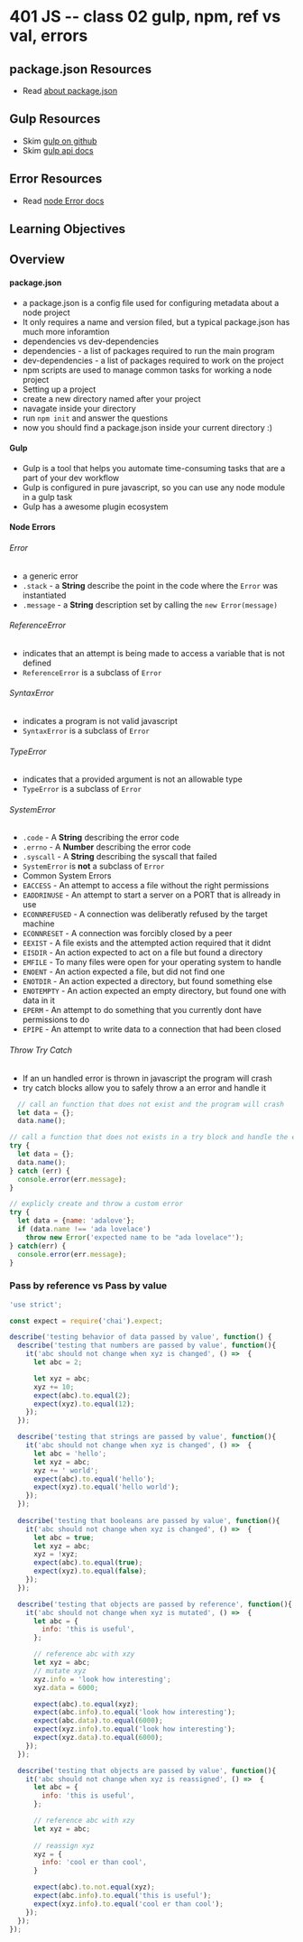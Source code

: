 401 JS -- class 02 gulp, npm, ref vs val, errors
===

## package.json Resources
* Read [about package.json]

## Gulp Resources
* Skim [gulp on github]
* Skim [gulp api docs]

## Error Resources
* Read [node Error docs]

## Learning Objectives
<!-- unordered list of learning objectives --> 

## Overview
#### package.json
* a package.json is a config file used for configuring metadata about a node project
* It only requires a name and version filed, but a typical package.json has much more inforamtion
* dependencies vs dev-dependencies
 * dependencies - a list of packages required to run the main program
 * dev-dependencies - a list of packages required to work on the project
* npm scripts are used to manage common tasks for working a node project  
* Setting up a project
 * create a new directory named after your project
 * navagate inside your directory
 * run `npm init` and answer the questions
 * now you should find a package.json inside your current directory :)

#### Gulp 
* Gulp is a tool that helps you automate time-consuming tasks that are a part of your dev workflow
* Gulp is configured in pure javascript, so you can use any node module in a gulp task
* Gulp has a awesome plugin ecosystem

#### Node Errors
###### Error 
* a generic error 
* `.stack` - a **String** describe the point in the code where the `Error` was instantiated
* `.message` - a **String** description set by calling the `new Error(message)`  

###### ReferenceError
* indicates that an attempt is being made to access a variable that is not defined
* `ReferenceError` is a subclass of `Error`  

###### SyntaxError
* indicates a program is not valid javascript
* `SyntaxError` is a subclass of `Error`  

###### TypeError
* indicates that a provided argument is not an allowable type
* `TypeError` is a subclass of `Error`    

###### SystemError
* `.code` - A **String** describing the error code
* `.errno` - A **Number** describing the error code
* `.syscall` - A **String** describing the syscall that failed
* `SystemError` is **not** a subclass of `Error`
* Common System Errors
 * `EACCESS` - An attempt to access a file without the right permissions
 * `EADDRINUSE` - An attempt to start a server on a PORT that is allready in use
 * `ECONNREFUSED` - A connection was deliberatly refused by the target machine
 * `ECONNRESET` - A connection was forcibly closed by a peer
 * `EEXIST` - A file exists and the attempted action required that it didnt
 * `EISDIR` - An action expected to act on a file but found a directory
 * `EMFILE` - To many files were open for your operating system to handle
 * `ENOENT` - An action expected a file, but did not find one
 * `ENOTDIR` - An action expected a directory, but found something else
 * `ENOTEMPTY` - An action expected an empty directory, but found one with data in it
 * `EPERM` - An attempt to do something that you currently dont have permissions to do
 * `EPIPE` - An attempt to write data to a connection that had been closed

###### Throw Try Catch
* If an un handled error is thrown in javascript the program will crash
* try catch blocks allow you to safely throw a an error and handle it
``` javascript
  // call an function that does not exist and the program will crash 
  let data = {};
  data.name();
```
``` javascript
// call a function that does not exists in a try block and handle the error in a catch block
try {
  let data = {};
  data.name();
} catch (err) {
  console.error(err.message);
}
```  
``` javascript
// explicly create and throw a custom error
try {
  let data = {name: 'adalove'};
  if (data.name !== 'ada lovelace')
    throw new Error('expected name to be "ada lovelace"');
} catch(err) {
  console.error(err.message);
}
```
### Pass by reference vs Pass by value
``` javascript
'use strict';

const expect = require('chai').expect;

describe('testing behavior of data passed by value', function() {
  describe('testing that numbers are passed by value', function(){
    it('abc should not change when xyz is changed', () =>  {
      let abc = 2;

      let xyz = abc;
      xyz += 10;
      expect(abc).to.equal(2);
      expect(xyz).to.equal(12);
    });
  });

  describe('testing that strings are passed by value', function(){
    it('abc should not change when xyz is changed', () =>  {
      let abc = 'hello';
      let xyz = abc;
      xyz += ' world';
      expect(abc).to.equal('hello');
      expect(xyz).to.equal('hello world');
    });
  });
 
  describe('testing that booleans are passed by value', function(){
    it('abc should not change when xyz is changed', () =>  {
      let abc = true;
      let xyz = abc;
      xyz = !xyz;
      expect(abc).to.equal(true);
      expect(xyz).to.equal(false);
    });
  });

  describe('testing that objects are passed by reference', function(){
    it('abc should not change when xyz is mutated', () =>  {
      let abc = {
        info: 'this is useful',
      };

      // reference abc with xzy
      let xyz = abc;
      // mutate xyz
      xyz.info = 'look how interesting';
      xyz.data = 6000;

      expect(abc).to.equal(xyz);
      expect(abc.info).to.equal('look how interesting');
      expect(abc.data).to.equal(6000);
      expect(xyz.info).to.equal('look how interesting');
      expect(xyz.data).to.equal(6000);
    });
  });

  describe('testing that objects are passed by value', function(){
    it('abc should not change when xyz is reassigned', () =>  {
      let abc = {
        info: 'this is useful',
      };

      // reference abc with xzy
      let xyz = abc;
      
      // reassign xyz
      xyz = {
        info: 'cool er than cool',
      }

      expect(abc).to.not.equal(xyz);
      expect(abc.info).to.equal('this is useful');
      expect(xyz.info).to.equal('cool er than cool');
    });
  });
});
```

<!--links -->
[node Error docs]: https://nodejs.org/dist/latest-v6.x/docs/api/errors.html
[about package.json]: https://docs.npmjs.com/files/package.json
[gulp api docs]: https://github.com/gulpjs/gulp/blob/master/docs/API.md
[gulp on github]: https://github.com/gulpjs/gulp
